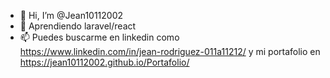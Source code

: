 - 👋 Hi, I’m @Jean10112002
- 🌱 Aprendiendo laravel/react
- 📫 Puedes buscarme en linkedin como https://www.linkedin.com/in/jean-rodriguez-011a11212/ y mi portafolio en https://jean10112002.github.io/Portafolio/


